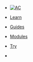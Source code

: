 <!-- docs/_sidebar.md -->

* [![AC](https://puzzlelang.org/assets/puzzle.png "PUZZLE. Abstract Code")]()

* [Learn](README.md)

* [Guides](chapters/GUIDES.md)

* [Modules](chapters/MODULES.md)

* [Try](https://puzzlelang.org/run)

* <a href="https://github.com/puzzlelang/puzzle" target="_blank" class="" style="margin:0px 10px"><span class="fab fa-github"></span></a> <a href="https://www.npmjs.com/package/puzzlelang" class="" target="_blank" style="margin:0px 10px"><span class="fab fa-npm"></span></a>

<!--* [Learn](?id=puzzle)

* [Guides](chapters/GUIDES.md)

* [Modules](chapters/modules/index.md) -->